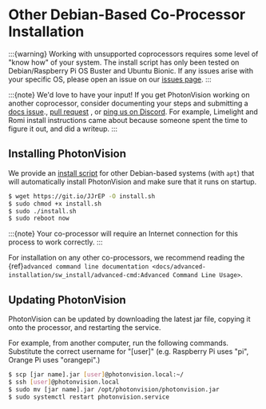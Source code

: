 # Other Debian-Based Co-Processor Installation

:::{warning}
Working with unsupported coprocessors requires some level of "know how" of your system. The install script has only been tested on Debian/Raspberry Pi OS Buster and Ubuntu Bionic. If any issues arise with your specific OS, please open an issue on our [issues page](https://github.com/PhotonVision/photonvision/issues).
:::

:::{note}
We'd love to have your input! If you get PhotonVision working on another coprocessor, consider documenting your steps and submitting a [docs issue](https://github.com/PhotonVision/photonvision-docs/issues)., [pull request](https://github.com/PhotonVision/photonvision-docs/pulls) , or [ping us on Discord](https://discord.com/invite/wYxTwym). For example, Limelight and Romi install instructions came about because someone spent the time to figure it out, and did a writeup.
:::

## Installing PhotonVision

We provide an [install script](https://git.io/JJrEP) for other Debian-based systems (with `apt`) that will automatically install PhotonVision and make sure that it runs on startup.

```bash
$ wget https://git.io/JJrEP -O install.sh
$ sudo chmod +x install.sh
$ sudo ./install.sh
$ sudo reboot now
```

:::{note}
Your co-processor will require an Internet connection for this process to work correctly.
:::

For installation on any other co-processors, we recommend reading the {ref}`advanced command line documentation <docs/advanced-installation/sw_install/advanced-cmd:Advanced Command Line Usage>`.

## Updating PhotonVision

PhotonVision can be updated by downloading the latest jar file, copying it onto the processor, and restarting the service.

For example, from another computer, run the following commands. Substitute the correct username for "\[user\]" (e.g. Raspberry Pi uses "pi", Orange Pi uses "orangepi".)

```bash
$ scp [jar name].jar [user]@photonvision.local:~/
$ ssh [user]@photonvision.local
$ sudo mv [jar name].jar /opt/photonvision/photonvision.jar
$ sudo systemctl restart photonvision.service
```
